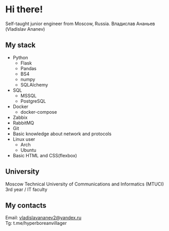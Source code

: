 # Hi there!
Self-taught junior engineer from Moscow, Russia.
Владислав Ананьев (Vladislav Ananev)
## My stack
- Python
  - Flask
  - Pandas
  - BS4
  - numpy
  - SQLAlchemy
- SQL
    - MSSQL
    - PostgreSQL
- Docker
  - docker-compose
- Zabbix
- RabbitMQ
- Git
- Basic knowledge about network and protocols
- Linux user
  - Arch
  - Ubuntu
- Basic HTML and CSS(flexbox)

## University
  Moscow Technical University of Communications and Informatics (MTUCI)
  3rd year / IT faculty
## My contacts

Email: vladislavananev2@yandex.ru  
Tg: t.me/hyperboreanvillager
